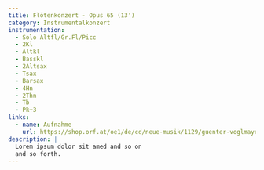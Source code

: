 ```yaml
---
title: Flötenkonzert - Opus 65 (13')
category: Instrumentalkonzert
instrumentation:
  - Solo Altfl/Gr.Fl/Picc
  - 2Kl
  - Altkl
  - Basskl
  - 2Altsax
  - Tsax
  - Barsax
  - 4Hn
  - 2Thn
  - Tb
  - Pk+3
links:
  - name: Aufnahme
    url: https://shop.orf.at/oe1/de/cd/neue-musik/1129/guenter-voglmayr-on-air
description: |
  Lorem ipsum dolor sit amed and so on
  and so forth.
---
```

